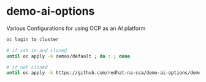 # demo-ai-options

Various Configurations for using OCP as an AI platform

```bash
oc login to cluster

# if ssh in and cloned
until oc apply -k demos/default ; do : ; done

# if not cloned
until oc apply -k https://github.com/redhat-na-ssa/demo-ai-options/demos/default ; do : ; done
```
